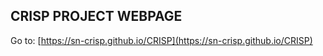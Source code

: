## CRISP PROJECT WEBPAGE

Go to: [https://sn-crisp.github.io/CRISP](https://sn-crisp.github.io/CRISP)
